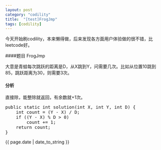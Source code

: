 ```yaml
---
layout: post
category: "codility"
title:  "[test]FrogJmp"
tags: [codility]
---
```

今天开始刷codility，本来懒得做，后来发现各方面用户体验做的很不错，比leetcode好。

####题目 FrogJmp

大意是青蛙每次跳跃的距离是D，从X跳到Y，问需要几次。比如从位置10跳到85，跳跃距离为30，则需要3次。

#### 分析

直接除，能整除就返回，有余数就+1次。

<pre>
public static int solution(int X, int Y, int D) {
	int count = (Y - X) / D;
	if ((Y - X) % D > 0)
		count += 1;
	return count;
}
</pre>
<p>{{ page.date | date_to_string }}</p>
